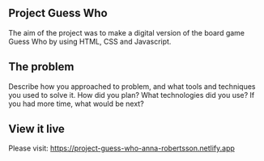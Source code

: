 ## Project Guess Who

The aim of the project was to make a digital version of the board game Guess Who by using HTML, CSS and Javascript.

## The problem

Describe how you approached to problem, and what tools and techniques you used to solve it. How did you plan? What technologies did you use? If you had more time, what would be next?

## View it live

Please visit:
https://project-guess-who-anna-robertsson.netlify.app

